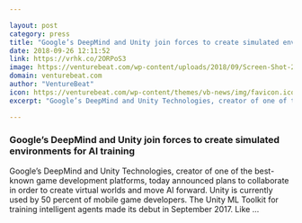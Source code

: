 ```yaml
---

layout: post
category: press
title: "Google’s DeepMind and Unity join forces to create simulated environments for AI training"
date: 2018-09-26 12:11:52
link: https://vrhk.co/2ORPoS3
image: https://venturebeat.com/wp-content/uploads/2018/09/Screen-Shot-2018-09-26-at-12.24.32-PM.png?fit=2880%2C1800&strip=all
domain: venturebeat.com
author: "VentureBeat"
icon: https://venturebeat.com/wp-content/themes/vb-news/img/favicon.ico
excerpt: "Google’s DeepMind and Unity Technologies, creator of one of the best-known game development platforms, today announced plans to collaborate in order to create virtual worlds and move AI forward. Unity is currently used by 50 percent of mobile game developers. The Unity ML Toolkit for training intelligent agents made its debut in September 2017. Like …"

---
```


### Google’s DeepMind and Unity join forces to create simulated environments for AI training

Google’s DeepMind and Unity Technologies, creator of one of the best-known game development platforms, today announced plans to collaborate in order to create virtual worlds and move AI forward. Unity is currently used by 50 percent of mobile game developers. The Unity ML Toolkit for training intelligent agents made its debut in September 2017. Like …